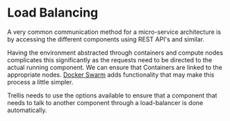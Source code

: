 # Load Balancing

A very common communication method for a micro-service architecture is by accessing the different components using REST API's and similar.

Having the environment abstracted through containers and compute nodes complicates this significantly as the requests need to be directed to the actual running component.   We can ensure that Containers are linked to the appropriate nodes.
[Docker Swarm](https://docs.docker.com/engine/swarm/) adds functionality that may make this process a little simpler.

Trellis needs to use the options available to ensure that a component that needs to talk to another component through a load-balancer is done automatically.

